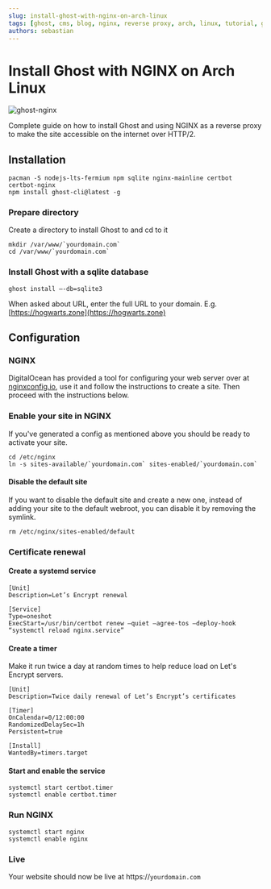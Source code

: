 ```yaml
---
slug: install-ghost-with-nginx-on-arch-linux
tags: [ghost, cms, blog, nginx, reverse proxy, arch, linux, tutorial, guide]
authors: sebastian
---
```


# Install Ghost with NGINX on Arch Linux

![ghost-nginx](/img/ghost-nginx.webp)

Complete guide on how to install Ghost and using NGINX as a reverse proxy to make the site accessible on the internet over HTTP/2.

<!--truncate-->

## Installation

```shell showLineNumbers
pacman -S nodejs-lts-fermium npm sqlite nginx-mainline certbot certbot-nginx
npm install ghost-cli@latest -g
```

### Prepare directory

Create a directory to install Ghost to and cd to it

```shell showLineNumbers
mkdir /var/www/`yourdomain.com`
cd /var/www/`yourdomain.com`
```

### Install Ghost with a sqlite database

```shell showLineNumbers
ghost install —-db=sqlite3
```

When asked about URL, enter the full URL to your domain. E.g. [https://hogwarts.zone](https://hogwarts.zone)

## Configuration

### NGINX

DigitalOcean has provided a tool for configuring your web server over at [nginxconfig.io](https://nginxconfig.io), use it and follow the instructions to create a site. Then proceed with the instructions below.

### Enable your site in NGINX

If you've generated a config as mentioned above you should be ready to activate your site.

```shell showLineNumbers
cd /etc/nginx
ln -s sites-available/`yourdomain.com` sites-enabled/`yourdomain.com`
```

#### Disable the default site

If you want to disable the default site and create a new one, instead of adding your site to the default webroot, you can disable it by removing the symlink.

```shell showLineNumbers
rm /etc/nginx/sites-enabled/default
```

### Certificate renewal

#### Create a systemd service

```systemd showLineNumbers title="/etc/systemd/system/certbot.service"
[Unit]
Description=Let’s Encrypt renewal

[Service]
Type=oneshot
ExecStart=/usr/bin/certbot renew —quiet —agree-tos —deploy-hook “systemctl reload nginx.service”
```

#### Create a timer

Make it run twice a day at random times to help reduce load on Let's Encrypt servers.

```systemd showLineNumbers title="/etc/systemd/system/certbot.timer"
[Unit]
Description=Twice daily renewal of Let’s Encrypt’s certificates

[Timer]
OnCalendar=0/12:00:00
RandomizedDelaySec=1h
Persistent=true

[Install]
WantedBy=timers.target
```

#### Start and enable the service

```shell showLineNumbers
systemctl start certbot.timer
systemctl enable certbot.timer
```

### Run NGINX

```shell showLineNumbers
systemctl start nginx
systemctl enable nginx
```

### Live

Your website should now be live at https://`yourdomain.com`
